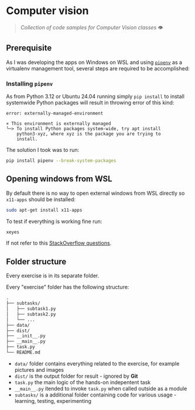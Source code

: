 # Computer vision

> _Collection of code samples for Computer Vision classes_ 👁️

## Prerequisite

As I was developing the apps on Windows on WSL
and using [`pipenv`](https://pipenv.pypa.io/en/latest/) as a virtualenv management tool, several steps are required to be accomplished:

### Installing `pipenv`

As from Python 3.12 or Ubuntu 24.04 running simply `pip install` to install systemwide Python packages will result in throwing error of this kind:

```
error: externally-managed-environment

× This environment is externally managed
╰─> To install Python packages system-wide, try apt install
    python3-xyz, where xyz is the package you are trying to
    install.
```

The solution I took was to run:

```bash
pip install pipenv --break-system-packages
```

## Opening windows from WSL

By default there is no way to open external windows from WSL directly so `x11-apps` should be installed:

```bash
sudo apt-get install x11-apps
```

To test if everything is working fine run:

```bash
xeyes
```

If not refer to this [StackOverflow questions](https://stackoverflow.com/questions/65939167/problem-using-opencv-in-wsl-when-opening-windows).

## Folder structure

Every exercise is in its separate folder.

Every "exercise" folder has the following structure:

```txt
.
├── subtasks/
│   ├── subtask1.py
│   ├── subtask2.py
│   └── ...
├── data/
├── dist/
├── __init__.py
├── __main__.py
├── task.py
└── README.md
```

* `data/` folder contains everything related to the exercise, for example pictures and images
* `dist/` is the output folder for result - ignored by **Git**
* `task.py` the main logic of the hands-on indepentent task
* `__main__.py` itended to invoke `task.py` when called outside as a module
* `subtasks/` is a additional folder containing code for various usage - learning, testing, experimenting
